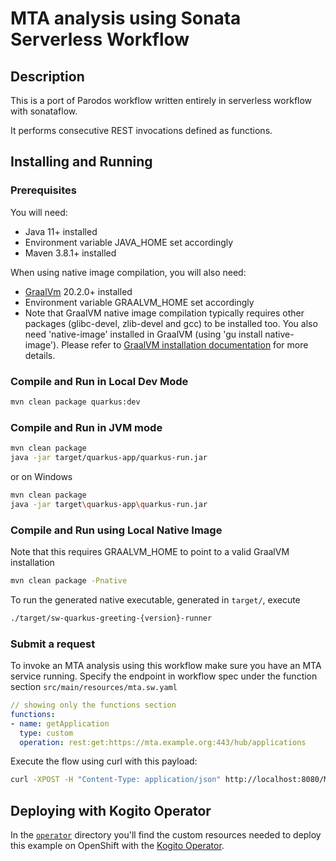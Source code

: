 # MTA analysis using Sonata Serverless Workflow

## Description

This is a port of Parodos workflow written entirely in serverless workflow with sonataflow.

It performs consecutive REST invocations defined as functions.  

## Installing and Running

### Prerequisites
 
You will need:
  - Java 11+ installed
  - Environment variable JAVA_HOME set accordingly
  - Maven 3.8.1+ installed

When using native image compilation, you will also need: 
  - [GraalVm](https://www.graalvm.org/downloads/) 20.2.0+ installed
  - Environment variable GRAALVM_HOME set accordingly
  - Note that GraalVM native image compilation typically requires other packages (glibc-devel, zlib-devel and gcc) to be installed too.  You also need 'native-image' installed in GraalVM (using 'gu install native-image'). Please refer to [GraalVM installation documentation](https://www.graalvm.org/docs/reference-manual/aot-compilation/#prerequisites) for more details.

### Compile and Run in Local Dev Mode

```sh
mvn clean package quarkus:dev
```

### Compile and Run in JVM mode

```sh
mvn clean package 
java -jar target/quarkus-app/quarkus-run.jar
```

or on Windows

```sh
mvn clean package
java -jar target\quarkus-app\quarkus-run.jar
```

### Compile and Run using Local Native Image
Note that this requires GRAALVM_HOME to point to a valid GraalVM installation

```sh
mvn clean package -Pnative
```
  
To run the generated native executable, generated in `target/`, execute

```sh
./target/sw-quarkus-greeting-{version}-runner
```

### Submit a request

To invoke an MTA analysis using this workflow make sure you have an MTA service running.
Specify the endpoint in workflow spec under the function section `src/main/resources/mta.sw.yaml`

```yaml
// showing only the functions section
functions:
- name: getApplication
  type: custom
  operation: rest:get:https://mta.example.org:443/hub/applications
```

Execute the flow using curl with this payload:

```sh
curl -XPOST -H "Content-Type: application/json" http://localhost:8080/MTAAnalysis -d '{"repositoryURL": "https://github.com/your/repo"}'
```


## Deploying with Kogito Operator

In the [`operator`](operator) directory you'll find the custom resources needed to deploy this example on OpenShift with the [Kogito Operator](https://docs.jboss.org/kogito/release/latest/html_single/#chap_kogito-deploying-on-openshift).
